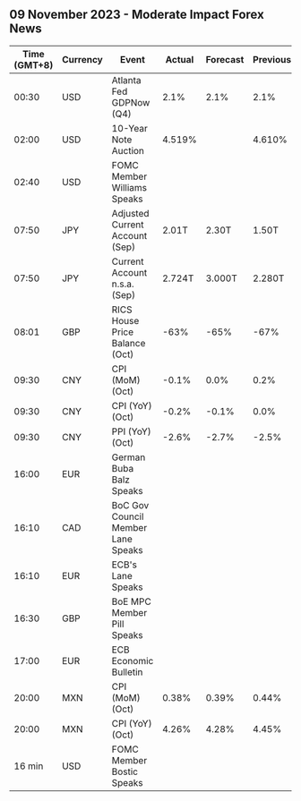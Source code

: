 ## 09 November 2023 - Moderate Impact Forex News

| Time (GMT+8) | Currency | Event | Actual | Forecast | Previous |
|------|----------|-------|--------|----------|----------|
| 00:30 | USD | Atlanta Fed GDPNow (Q4) | 2.1% | 2.1% | 2.1% |
| 02:00 | USD | 10-Year Note Auction | 4.519% |  | 4.610% |
| 02:40 | USD | FOMC Member Williams Speaks |  |  |  |
| 07:50 | JPY | Adjusted Current Account (Sep) | 2.01T | 2.30T | 1.50T |
| 07:50 | JPY | Current Account n.s.a. (Sep) | 2.724T | 3.000T | 2.280T |
| 08:01 | GBP | RICS House Price Balance (Oct) | -63% | -65% | -67% |
| 09:30 | CNY | CPI (MoM) (Oct) | -0.1% | 0.0% | 0.2% |
| 09:30 | CNY | CPI (YoY) (Oct) | -0.2% | -0.1% | 0.0% |
| 09:30 | CNY | PPI (YoY) (Oct) | -2.6% | -2.7% | -2.5% |
| 16:00 | EUR | German Buba Balz Speaks |  |  |  |
| 16:10 | CAD | BoC Gov Council Member Lane Speaks |  |  |  |
| 16:10 | EUR | ECB's Lane Speaks |  |  |  |
| 16:30 | GBP | BoE MPC Member Pill Speaks |  |  |  |
| 17:00 | EUR | ECB Economic Bulletin |  |  |  |
| 20:00 | MXN | CPI (MoM) (Oct) | 0.38% | 0.39% | 0.44% |
| 20:00 | MXN | CPI (YoY) (Oct) | 4.26% | 4.28% | 4.45% |
| 16 min | USD | FOMC Member Bostic Speaks |  |  |  |
